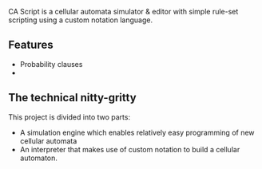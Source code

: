 CA Script is a cellular automata simulator & editor with simple rule-set scripting using a custom notation language. 

## Features

- Probability clauses
- 

## The technical nitty-gritty

This project is divided into two parts:

- A simulation engine which enables relatively easy programming of new cellular automata
- An interpreter that makes use of custom notation to build a cellular automaton.


